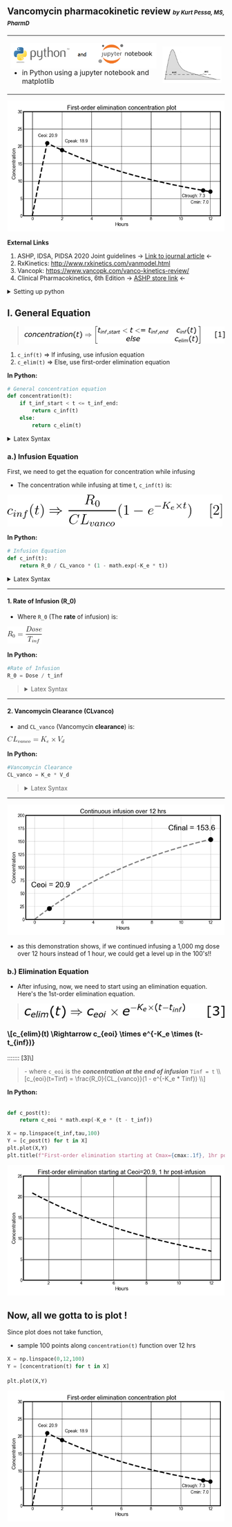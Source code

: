 ## Vancomycin pharmacokinetic review <font size = "2" >*by Kurt Pessa, MS, PharmD*</font>
<table>
    <tr>
        <th width="70%">
            <p>
                <img src=Images/python-jupyter.png width="100%" align="left">
            </p>
            <div align="left" style="font-size:16px;font-weight:normal" font-family:courier>
                <ul>
                    <li>in Python using a jupyter notebook and matplotlib </li>
                </ul>
            </div>
        </th>
        <th> 
            <img src=Images/background.jpg width="100%" align="right">
        </th>
    </tr>
</table>

![](Images/onedose.png)

**External Links**
1. ASHP, IDSA, PIDSA 2020 Joint guidelines <a src=https://academic.oup.com/ajhp/article/77/11/835/5810200>&rarr; <ins>Link to journal article</ins> &larr;</a>
2. RxKinetics: <http://www.rxkinetics.com/vanmodel.html>
3. Vancopk: <https://www.vancopk.com/vanco-kinetics-review/>
4. Clinical Pharmacokinetics, 6th Edition <a src="https://store.ashp.org/Default.aspx?TabID=251&productId=514496146">&rarr; <ins>ASHP store link</ins> &larr;</a>


<details><summarY>Setting up python</summarY><blockquote>

<details><summary>Python Dependencies</summary>
<blockquote>

```python
import math
import numpy as np
import matplotlib.pyplot as plt
```

</blockquote>

</details>

<details><summary>Declaring Random PK Parameters</summary>
<blockquote>

```python
Dose = 1000 # mgs
t_inf = 1 # hrs
K_e = 0.100  ~ t1_2 = 6.9 hrs 
# Ke of 0.100 ~ 105 mL/min CrCl using 1985 Matze eqn
V_d = 45.5 # L ~ 70 kg * 0.65 L/kg
tau = 12
```

</blockquote>

</details>
    
</blockquote></details>

## I. General Equation 

<blockquote>
<img src="Images/conc_eqn.png"></blockquote>

1. `c_inf(t)` &rArr;  If infusing, use infusion equation
2. `c_elim(t)` &rArr; Else, use first-order elimination equation

    
**In Python:**
    
```python
# General concentration equation
def concentration(t):
    if t_inf_start < t <= t_inf_end:
        return c_inf(t)
    else:
        return c_elim(t)
```


<details><summary>Latex Syntax</summary>
<blockquote>
    
```latex
concentration(t) \Rightarrow \begin{bmatrix}
t_{inf,start} < t <= t_{inf,end} 
& c_{inf}(t)\\ 
else 
& c_{elim}(t) 
\end{bmatrix} 
\:\:\:\:\:\:\:
[1] 
```
</blockquote></details>
                
### a.) Infusion Equation

First, we need to get the equation for concentration while infusing

- The concentration while infusing at time t, `c_inf(t)` is: 

![](Images/cinf_eqn.png)

**In Python:**
     
```python
# Infusion Equation
def c_inf(t):
    return R_0 / CL_vanco * (1 - math.exp(-K_e * t))
```

<details><summary>Latex Syntax</summary>
> <code>\\[c_{inf}(t) \Rightarrow \frac{R_0}{CL_{vanco}}(1 - e^{-K_e \times t}) \:\;\;\;\;\; [2] \\]</code>
</details>

-----

#### 1. Rate of Infusion (R_0)
* Where <code>R_0</code> (The <strong>rate</strong> of infusion) is:     

<img src=Images/rate.png>

**In Python:**
```python 
#Rate of Infusion
R_0 = Dose / t_inf
```

> <details><summary>Latex Syntax</summary> 
> <code>\\[R_0 = \frac{Dose}{T_{inf}} \\]</code></details>

-----

#### 2. Vancomycin Clearance (CLvanco)
* and <code>CL_vanco</code> (Vancomycin <strong>clearance</strong>) is: 

<img src=Images/clvanco.png>
 
**In Python:**
```python 
#Vancomycin Clearance
CL_vanco = K_e * V_d
```
 
> <details><summary>Latex Syntax</summary>
> <code>\\[CL_{vanco} = K_e \times V_d\\]</code></details>

-----

        
![](Images/cont_infusion.png)

- as this demonstration shows, if we continued infusing a 1,000 mg dose over 12 hours instead of 1 hour, we could get a level up in the 100's!!

### b.) Elimination Equation

- After infusing, now, we need to start using an elimination equation.  Here's the 1st-order elimination equation.


> ![](Images/celim_eqn.png)

### \\[c_{elim}(t) \Rightarrow c_{eoi} \times e^{-K_e \times (t-t_{inf})}
\:\:\:\:\:\:\: [3]\\]


<blockquote>
- where <code>c_eoi</code> is the <strong><em>concentration at the end of infusion</strong></em> <code>Tinf = t</code>
\\[c_{eoi}(t=Tinf) = \frac{R_0}{CL_{vanco}}(1 - e^{-K_e * Tinf}) \\]
</blockquote>

**In Python:**

```python

def c_post(t): 
    return c_eoi * math.exp(-K_e * (t - t_inf))
```



```python
X = np.linspace(t_inf,tau,100) 
Y = [c_post(t) for t in X]
plt.plot(X,Y)
plt.title(f"First-order elimination starting at Cmax={cmax:.1f}, 1hr post-infusion")
```
![](Images/elmination.png)

## Now, all we gotta to is plot !

Since plot does not take function,
- sample 100 points along `concentration(t)` function over 12 hrs

```python
X = np.linspace(0,12,100) 
Y = [concentration(t) for t in X]

plt.plot(X,Y)
``` 
![](Images/onedose.png) 
